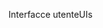 <span data-ttu-id="00471-101">Interfacce utente</span><span class="sxs-lookup"><span data-stu-id="00471-101">UIs</span></span>